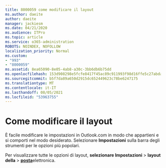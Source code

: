 ```yaml
---
title: 8000059 come modificare il layout
ms.author: daeite
author: daeite
manager: jackiesm
ms.date: 04/21/2020
ms.audience: ITPro
ms.topic: article
ms.service: o365-administration
ROBOTS: NOINDEX, NOFOLLOW
localization_priority: Normal
ms.custom:
- "993"
- "8000059"
ms.assetid: 8ea65090-8e05-4ab8-a30c-3bb6db6b75dd
ms.openlocfilehash: 153d908298e5fcfe8417f45ac89c911993f98d16ffe5c27abda4b6f3959002c0
ms.sourcegitcommit: b5f7da89a650d2915dc652449623c78be6247175
ms.translationtype: MT
ms.contentlocale: it-IT
ms.lasthandoff: 08/05/2021
ms.locfileid: "53963755"
---
```

# <a name="how-to-change-your-layout"></a>Come modificare il layout

È facile modificare le impostazioni in Outlook.com in modo che appartieni e si comporti nel modo desiderato. Selezionare **Impostazioni** sulla barra degli strumenti per le opzioni più popolari.

Per visualizzare tutte le opzioni di layout, **selezionare Impostazioni**  >  **layout della**  >  [**posta**](https://outlook.live.com/mail/options/mail/layout)elettronica.
  